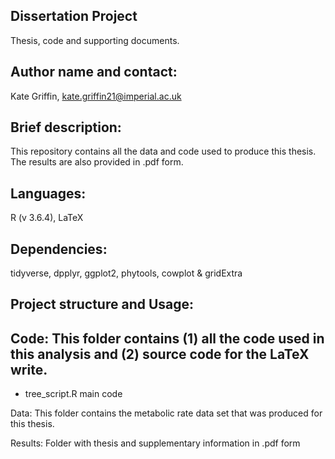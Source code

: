 Dissertation Project
   ---------------------
   Thesis, code and supporting documents.
   
   Author name and contact: 
   -----------------------
   Kate Griffin, kate.griffin21@imperial.ac.uk

   Brief description:
   ------------------
   This repository contains all the data and code used to produce this thesis. The results are also provided in .pdf form.

   Languages: 
   ---------
   R (v 3.6.4), LaTeX
   
   Dependencies:
   -------------
   tidyverse, dpplyr, ggplot2, phytools, cowplot & gridExtra


   Project structure and Usage: 
   ---------------------------
   Code: This folder contains (1) all the code used in this analysis and (2) source code for the LaTeX write.
   -
   - tree_script.R main code
   
   Data: This folder contains the metabolic rate data set that was produced for this thesis. 
   
   Results: Folder with thesis and supplementary information in .pdf form
